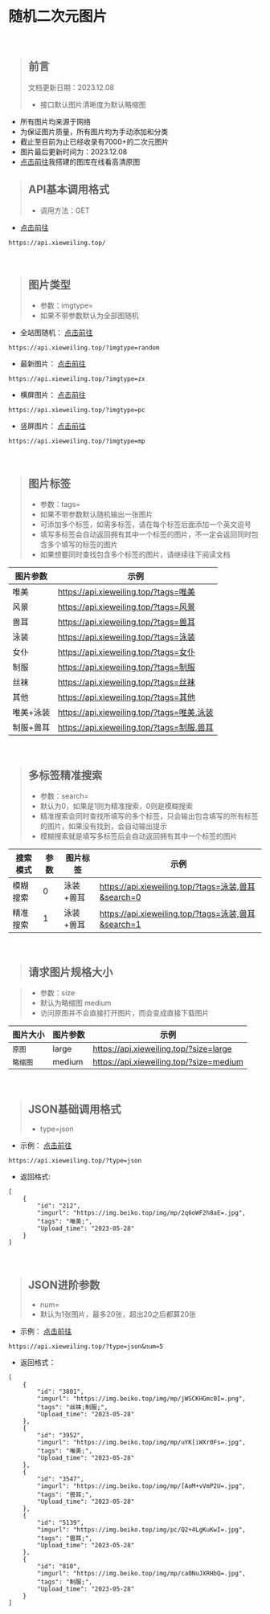 # 随机二次元图片
<br>

>## 前言
> 文档更新日期：2023.12.08
>- 接口默认图片清晰度为默认略缩图

- 所有图片均来源于网络
- 为保证图片质量，所有图片均为手动添加和分类
- 截止至目前为止已经收录有7000+的二次元图片
- 图片最后更新时间为：2023.12.08
- [点击前往](https://tuku.xieweiling.top/)我搭建的图库在线看高清原图

>## API基本调用格式
>- 调用方法：GET

- [点击前往](https://api.xieweiling.top/) 

```HTTPS
https://api.xieweiling.top/
```
<br>

>## 图片类型
>- 参数：imgtype=
>- 如果不带参数默认为全部图随机

- 全站图随机： [点击前往](https://api.xieweiling.top/?imgtype=random) 

```HTTPS
https://api.xieweiling.top/?imgtype=random
```

- 最新图片： [点击前往](https://api.xieweiling.top/?imgtype=zx) 

```HTTPS
https://api.xieweiling.top/?imgtype=zx
```
- 横屏图片： [点击前往](https://api.xieweiling.top/?imgtype=pc) 

```HTTPS
https://api.xieweiling.top/?imgtype=pc
```
- 竖屏图片： [点击前往](https://api.xieweiling.top/?imgtype=mp)

```HTTPS
https://api.xieweiling.top/?imgtype=mp
```
<br>

>## 图片标签
>- 参数：tags=
>- 如果不带参数默认随机输出一张图片
>- 可添加多个标签，如需多标签，请在每个标签后面添加一个英文逗号
>- 填写多标签会自动返回拥有其中一个标签的图片，不一定会返回同时包含多个填写的标签的图片
>- 如果想要同时查找包含多个标签的图片，请继续往下阅读文档

<table>
<thead>
<tr>
<th>图片参数</th>
<th>示例</th>
</tr>
</thead>
<tbody>
<tr>
<td>唯美</td>
<td><a href="https://api.xieweiling.top/?tags=唯美" target="_blank">https://api.xieweiling.top/?tags=唯美</a></td>
</tr>
<tr>
<td>风景</td>
<td><a href="https://api.xieweiling.top/?tags=风景" target="_blank">https://api.xieweiling.top/?tags=风景</a></td>
</tr>
<tr>
<td>兽耳</td>
<td><a href="https://api.xieweiling.top/?tags=兽耳" target="_blank">https://api.xieweiling.top/?tags=兽耳</a></td>
</tr>
<tr>
<td>泳装</td>
<td><a href="https://api.xieweiling.top/?tags=泳装" target="_blank">https://api.xieweiling.top/?tags=泳装</a></td>
</tr>
<tr>
<td>女仆</td>
<td><a href="https://api.xieweiling.top/?tags=女仆" target="_blank">https://api.xieweiling.top/?tags=女仆</a></td>
</tr>
<tr>
<td>制服</td>
<td><a href="https://api.xieweiling.top/?tags=制服" target="_blank">https://api.xieweiling.top/?tags=制服</a></td>
</tr>
<tr>
<td>丝袜</td>
<td><a href="https://api.xieweiling.top/?tags=丝袜" target="_blank">https://api.xieweiling.top/?tags=丝袜</a></td>
</tr>
<tr>
<td>其他</td>
<td><a href="https://api.xieweiling.top/?tags=其他" target="_blank">https://api.xieweiling.top/?tags=其他</a></td>
</tr>
<tr>
<td>唯美+泳装</td>
<td><a href="https://api.xieweiling.top/?tags=唯美,泳装" target="_blank">https://api.xieweiling.top/?tags=唯美,泳装</a></td>
</tr>
<tr>
<td>制服+兽耳</td>
<td><a href="https://api.xieweiling.top/?tags=制服,兽耳" target="_blank">https://api.xieweiling.top/?tags=制服,兽耳</a></td>
</tr>
</tbody></table>

<br>

>## 多标签精准搜索
>- 参数：search=
>- 默认为0，如果是1则为精准搜索，0则是模糊搜索
>- 精准搜索会同时查找所填写的多个标签，只会输出包含填写的所有标签的图片，如果没有找到，会自动输出提示
>- 模糊搜索就是填写多标签后会自动返回拥有其中一个标签的图片

<table>
<thead>
<tr>
<th>搜索模式</th>
<th>参数</th>
<th>图片标签</th>
<th>示例</th>
</tr>
</thead>
<tbody>
<tr>
<td>模糊搜索</td>
<td>0</td>
<td>泳装+兽耳</td>
<td><a href="https://api.xieweiling.top/?tags=泳装,兽耳&search=0" target="_blank">https://api.xieweiling.top/?tags=泳装,兽耳&search=0</a></td>
</tr>
<tr>
<td>精准搜索</td>
<td>1</td>
<td>泳装+兽耳</td>
<td><a href="https://api.xieweiling.top/?tags=泳装,兽耳&search=1" target="_blank">https://api.xieweiling.top/?tags=泳装,兽耳&search=1</a></td>
</tr>
<tr>
</tbody></table>

<br>

>## 请求图片规格大小

>- 参数：size
>- 默认为略缩图 medium
>- 访问原图并不会直接打开图片，而会变成直接下载图片

<table>
<thead>
<tr>
<th>图片大小</th>
<th>图片参数</th>
<th>示例</th>
</tr>
</thead>
<tbody><tr>
<td><code>原图</code></td>
<td>large</td>
<td><a href="https://api.xieweiling.top/?size=large" target="_blank">https://api.xieweiling.top/?size=large</a></td>
</tr>
<tr>
<td><code>略缩图</code></td>
<td>medium</td>
<td><a href="https://api.xieweiling.top/?size=medium" target="_blank">https://api.xieweiling.top/?size=medium</a></td>
</tr>
</tbody></table>

<br>

>## JSON基础调用格式
>- type=json

- 示例： [点击前往](https://api.xieweiling.top/?type=json) 
```HTTPS
https://api.xieweiling.top/?type=json
```

- 返回格式:

```
[
    {
        "id": "212",
        "imgurl": "https://img.beiko.top/img/mp/2q6oWF2h8aE=.jpg",
        "tags": "唯美;",
        "Upload_time": "2023-05-28"
    }
]
```
<br>

>## JSON进阶参数
>- num=
>- 默认为1张图片，最多20张，超出20之后都算20张

- 示例： [点击前往](https://api.xieweiling.top/?type=json&num=5) 
```HTTPS
https://api.xieweiling.top/?type=json&num=5
```
- 返回格式：
```
[
    {
        "id": "3801",
        "imgurl": "https://img.beiko.top/img/mp/jWSCKHGmc0I=.png",
        "tags": "丝袜;制服;",
        "Upload_time": "2023-05-28"
    },
    {
        "id": "3952",
        "imgurl": "https://img.beiko.top/img/mp/uYK[iWXr0Fs=.jpg",
        "tags": "唯美;",
        "Upload_time": "2023-05-28"
    },
    {
        "id": "3547",
        "imgurl": "https://img.beiko.top/img/mp/[AoM+vVmP2U=.jpg",
        "tags": "兽耳;",
        "Upload_time": "2023-05-28"
    },
    {
        "id": "5139",
        "imgurl": "https://img.beiko.top/img/pc/Q2+4LgKuKwI=.jpg",
        "tags": "兽耳;",
        "Upload_time": "2023-05-28"
    },
    {
        "id": "810",
        "imgurl": "https://img.beiko.top/img/mp/ca0NuJXRHbQ=.jpg",
        "tags": "制服;",
        "Upload_time": "2023-05-28"
    }
]
```
